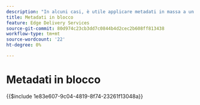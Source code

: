 ```yaml
---
description: "In alcuni casi, è utile applicare metadati in massa a un sito web. I casi d’uso comuni includono:"
title: Metadati in blocco
feature: Edge Delivery Services
source-git-commit: 80d974c23cb3dd7c0844b4d2cec2b608ff813438
workflow-type: tm+mt
source-wordcount: '22'
ht-degree: 0%

---
```


# Metadati in blocco

{{$include 1e83e607-9c04-4819-8f74-23261f13048a}}